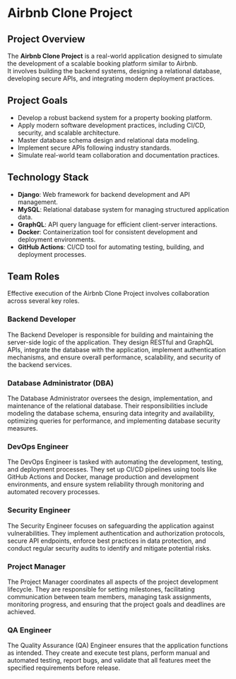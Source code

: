 # Airbnb Clone Project

## Project Overview
The **Airbnb Clone Project** is a real-world application designed to simulate the development of a scalable booking platform similar to Airbnb.  
It involves building the backend systems, designing a relational database, developing secure APIs, and integrating modern deployment practices.  

## Project Goals
- Develop a robust backend system for a property booking platform.
- Apply modern software development practices, including CI/CD, security, and scalable architecture.
- Master database schema design and relational data modeling.
- Implement secure APIs following industry standards.
- Simulate real-world team collaboration and documentation practices.

## Technology Stack
- **Django**: Web framework for backend development and API management.
- **MySQL**: Relational database system for managing structured application data.
- **GraphQL**: API query language for efficient client-server interactions.
- **Docker**: Containerization tool for consistent development and deployment environments.
- **GitHub Actions**: CI/CD tool for automating testing, building, and deployment processes.

## Team Roles

Effective execution of the Airbnb Clone Project involves collaboration across several key roles.

### Backend Developer
The Backend Developer is responsible for building and maintaining the server-side logic of the application. They design RESTful and GraphQL APIs, integrate the database with the application, implement authentication mechanisms, and ensure overall performance, scalability, and security of the backend services.

### Database Administrator (DBA)
The Database Administrator oversees the design, implementation, and maintenance of the relational database. Their responsibilities include modeling the database schema, ensuring data integrity and availability, optimizing queries for performance, and implementing database security measures.

### DevOps Engineer
The DevOps Engineer is tasked with automating the development, testing, and deployment processes. They set up CI/CD pipelines using tools like GitHub Actions and Docker, manage production and development environments, and ensure system reliability through monitoring and automated recovery processes.

### Security Engineer
The Security Engineer focuses on safeguarding the application against vulnerabilities. They implement authentication and authorization protocols, secure API endpoints, enforce best practices in data protection, and conduct regular security audits to identify and mitigate potential risks.

### Project Manager
The Project Manager coordinates all aspects of the project development lifecycle. They are responsible for setting milestones, facilitating communication between team members, managing task assignments, monitoring progress, and ensuring that the project goals and deadlines are achieved.

### QA Engineer
The Quality Assurance (QA) Engineer ensures that the application functions as intended. They create and execute test plans, perform manual and automated testing, report bugs, and validate that all features meet the specified requirements before release.
